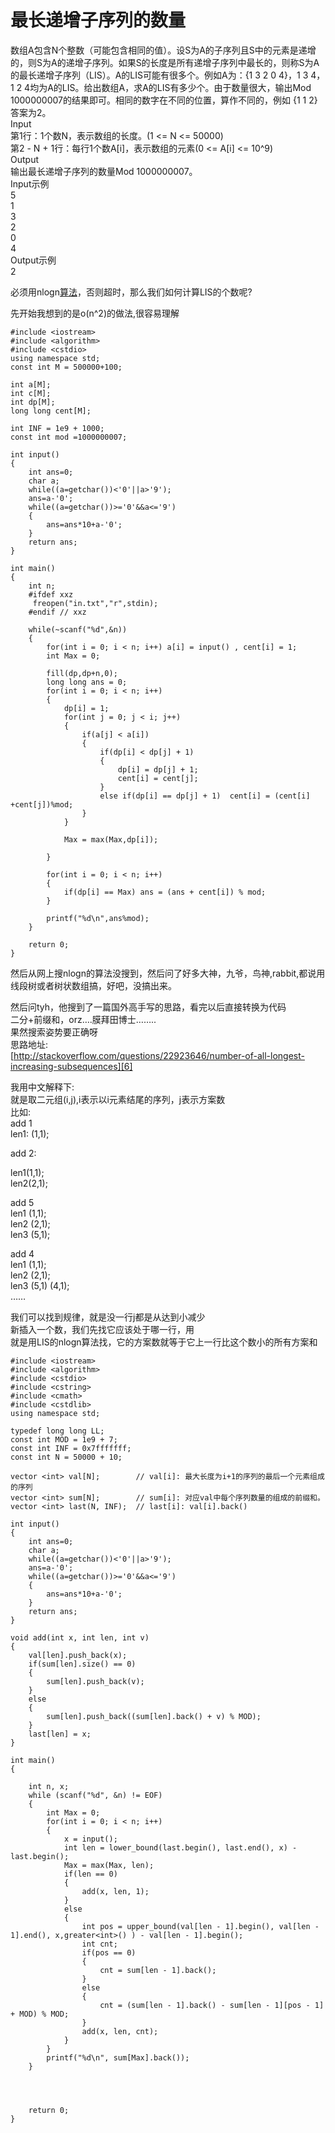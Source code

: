# 最长递增子序列的数量



数组A包含N个整数（可能包含相同的值）。设S为A的子序列且S中的元素是递增的，则S为A的递增子序列。如果S的长度是所有递增子序列中最长的，则称S为A的最长递增子序列（LIS）。A的LIS可能有很多个。例如A为：{1 3 2 0 4}，1 3 4，1 2 4均为A的LIS。给出数组A，求A的LIS有多少个。由于数量很大，输出Mod 1000000007的结果即可。相同的数字在不同的位置，算作不同的，例如 {1 1 2} 答案为2。   
Input   
第1行：1个数N，表示数组的长度。(1 <= N <= 50000)   
第2 - N + 1行：每行1个数A[i]，表示数组的元素(0 <= A[i] <= 10^9)   
Output   
输出最长递增子序列的数量Mod 1000000007。   
Input示例   
5   
1   
3   
2   
0   
4   
Output示例   
2

必须用nlogn[算法][5]，否则超时，那么我们如何计算LIS的个数呢?

先开始我想到的是o(n^2)的做法,很容易理解

    #include <iostream>
    #include <algorithm>
    #include <cstdio>
    using namespace std;
    const int M = 500000+100;
    
    int a[M];
    int c[M];
    int dp[M];
    long long cent[M];
    
    int INF = 1e9 + 1000;
    const int mod =1000000007;
    
    int input()
    {
        int ans=0;
        char a;
        while((a=getchar())<'0'||a>'9');
        ans=a-'0';
        while((a=getchar())>='0'&&a<='9')
        {
            ans=ans*10+a-'0';
        }
        return ans;
    }
    
    int main()
    {
        int n;
        #ifdef xxz
         freopen("in.txt","r",stdin);
        #endif // xxz
    
        while(~scanf("%d",&n))
        {
            for(int i = 0; i < n; i++) a[i] = input() , cent[i] = 1;
            int Max = 0;
    
            fill(dp,dp+n,0);
            long long ans = 0;
            for(int i = 0; i < n; i++)
            {
                dp[i] = 1;
                for(int j = 0; j < i; j++)
                {
                    if(a[j] < a[i])
                    {
                        if(dp[i] < dp[j] + 1)
                        {
                            dp[i] = dp[j] + 1;
                            cent[i] = cent[j];
                        }
                        else if(dp[i] == dp[j] + 1)  cent[i] = (cent[i] +cent[j])%mod;
                    }
                }
    
                Max = max(Max,dp[i]);
    
            }
    
            for(int i = 0; i < n; i++)
            {
                if(dp[i] == Max) ans = (ans + cent[i]) % mod;
            }
    
            printf("%d\n",ans%mod);
        }
    
        return 0;
    }


然后从网上搜nlogn的算法没搜到，然后问了好多大神，九爷，鸟神,rabbit,都说用线段树或者树状数组搞，好吧，没搞出来。

然后问tyh，他搜到了一篇国外高手写的思路，看完以后直接转换为代码   
二分+前缀和，orz….膜拜田博士……..   
果然搜索姿势要正确呀   
思路地址:   
[http://stackoverflow.com/questions/22923646/number-of-all-longest-increasing-subsequences][6]

我用中文解释下:   
就是取二元组(i,j),i表示以i元素结尾的序列，j表示方案数   
比如:   
add 1   
len1: (1,1);

add 2:

len1(1,1);   
len2(2,1);

add 5   
len1 (1,1);   
len2 (2,1);   
len3 (5,1);

add 4   
len1 (1,1);   
len2 (2,1);   
len3 (5,1) (4,1);   
……

我们可以找到规律，就是没一行j都是从达到小减少   
新插入一个数，我们先找它应该处于哪一行，用   
就是用LIS的nlogn算法找，它的方案数就等于它上一行比这个数小的所有方案和

    
    #include <iostream>
    #include <algorithm>
    #include <cstdio>
    #include <cstring>
    #include <cmath>
    #include <cstdlib>
    using namespace std;
    
    typedef long long LL;
    const int MOD = 1e9 + 7;
    const int INF = 0x7fffffff;
    const int N = 50000 + 10;
    
    vector <int> val[N];        // val[i]: 最大长度为i+1的序列的最后一个元素组成的序列
    vector <int> sum[N];        // sum[i]: 对应val中每个序列数量的组成的前缀和。
    vector <int> last(N, INF);  // last[i]: val[i].back()
    
    int input()
    {
        int ans=0;
        char a;
        while((a=getchar())<'0'||a>'9');
        ans=a-'0';
        while((a=getchar())>='0'&&a<='9')
        {
            ans=ans*10+a-'0';
        }
        return ans;
    }
    
    void add(int x, int len, int v)
    {
        val[len].push_back(x); 
        if(sum[len].size() == 0)
        {
            sum[len].push_back(v);
        }
        else
        {
            sum[len].push_back((sum[len].back() + v) % MOD);
        }
        last[len] = x;
    }
    
    int main()
    {
    
        int n, x;
        while (scanf("%d", &n) != EOF)
        {
            int Max = 0;
            for(int i = 0; i < n; i++)
            {
                x = input();
                int len = lower_bound(last.begin(), last.end(), x) - last.begin();
                Max = max(Max, len);
                if(len == 0)
                {
                    add(x, len, 1);
                }
                else
                {
                    int pos = upper_bound(val[len - 1].begin(), val[len - 1].end(), x,greater<int>() ) - val[len - 1].begin();
                    int cnt;
                    if(pos == 0)
                    {
                        cnt = sum[len - 1].back();
                    }
                    else
                    {
                        cnt = (sum[len - 1].back() - sum[len - 1][pos - 1] + MOD) % MOD;
                    }
                    add(x, len, cnt);
                }
            }
            printf("%d\n", sum[Max].back());
        }
    
    
    
    
        return 0;
    }



[5]: http://lib.csdn.net/base/datastructure
[6]: http://stackoverflow.com/questions/22923646/number-of-all-longest-increasing-subsequences